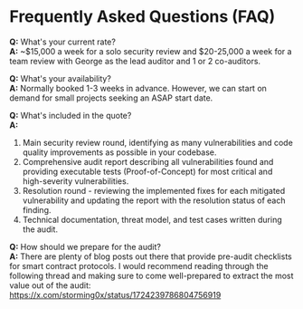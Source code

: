 # Frequently Asked Questions (FAQ)

**Q:** What's your current rate? \
**A:** ~$15,000 a week for a solo security review and $20-25,000 a week for a team review with George as the lead auditor and 1 or 2 co-auditors.

**Q:** What's your availability? \
**A:** Normally booked 1-3 weeks in advance. However, we can start on demand for small projects seeking an ASAP start date.

**Q:** What's included in the quote? \
**A:**
 1. Main security review round, identifying as many vulnerabilities and code quality improvements as possible in your codebase.
 2. Comprehensive audit report describing all vulnerabilities found and providing executable tests (Proof-of-Concept) for most critical and high-severity vulnerabilities.
 3. Resolution round - reviewing the implemented fixes for each mitigated vulnerability and updating the report with the resolution status of each finding.
 4. Technical documentation, threat model, and test cases written during the audit.

**Q:** How should we prepare for the audit? \
**A:** There are plenty of blog posts out there that provide pre-audit checklists for smart contract protocols. I would recommend reading through the following thread and making sure to come well-prepared to extract the most value out of the audit:
https://x.com/storming0x/status/1724239786804756919
